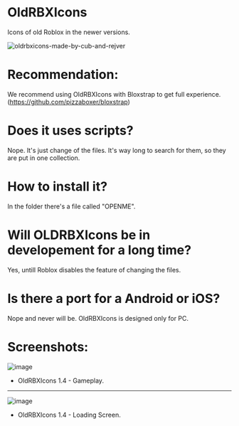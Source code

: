 # OldRBXIcons
Icons of old Roblox in the newer versions.

![oldrbxicons-made-by-cub-and-rejver](https://user-images.githubusercontent.com/83903792/154422801-adfa5a8a-312c-4c34-b36f-4fb65ac7ed2c.svg)

# **Recommendation:**
We recommend using OldRBXIcons with Bloxstrap to get full experience. (https://github.com/pizzaboxer/bloxstrap)

# **Does it uses scripts?**

Nope. It's just change of the files. It's way long to search for them, so they are put in one collection.

# **How to install it?**

In the folder there's a file called "OPENME".

# **Will OLDRBXIcons be in developement for a long time?**

Yes, untill Roblox disables the feature of changing the files.

# **Is there a port for a Android or iOS?**

Nope and never will be. OldRBXIcons is designed only for PC.


# **Screenshots:**

![image](https://user-images.githubusercontent.com/83903792/183037141-5399c6b2-8574-44c0-aedd-1751ba99a086.png)
 - OldRBXIcons 1.4 - Gameplay.
-------------------------------------------------------------

![image](https://user-images.githubusercontent.com/83903792/183036750-d0bca375-7c81-4ed2-b1de-b191a94648d8.png)

 - OldRBXIcons 1.4 - Loading Screen.

